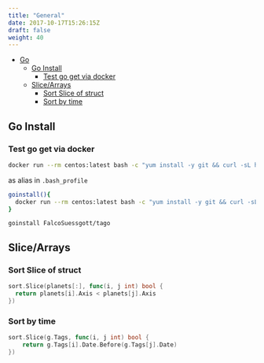 ```yaml
---
title: "General"
date: 2017-10-17T15:26:15Z
draft: false
weight: 40
---
```


<!--ts-->
   * [Go](#go)
      * [Go Install](#go-install)
         * [Test go get via docker](#test-go-get-via-docker)
      * [Slice/Arrays](#slicearrays)
         * [Sort Slice of struct](#sort-slice-of-struct)
         * [Sort by time](#sort-by-time)

<!-- Added by: morelly_t1, at: Thu 21 Jan 2021 10:14:26 PM CET -->

<!--te-->
## Go Install
### Test go get via docker
```bash
docker run --rm centos:latest bash -c "yum install -y git && curl -sL https://git.io/vQhTU | bash && source /root/.bashrc && go get github.com/FalcoSuessgott/tago && tago --version"
```

as alias in `.bash_profile`
```bash
goinstall(){
  docker run --rm centos:latest bash -c "yum install -y git && curl -sL https://git.io/vQhTU | bash && source /root/.bashrc && go get github.com/$1 && $(echo $1 | cut -d "/" -f2) --version"
}
```

`goinstall FalcoSuessgott/tago`

## Slice/Arrays
### Sort Slice of struct
```go
sort.Slice(planets[:], func(i, j int) bool {
  return planets[i].Axis < planets[j].Axis
})
```

### Sort by time
```go
sort.Slice(g.Tags, func(i, j int) bool {
    return g.Tags[i].Date.Before(g.Tags[j].Date)
})
```
